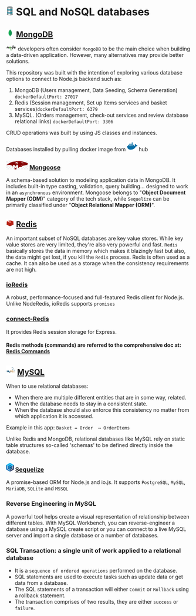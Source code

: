 # <img src="./img/database.png" width="20" height="25"> SQL and NoSQL databases 

## <img src="./img/Mongo.jfif" height="22"> [MongoDB](https://www.mongodb.com/)


<img src="./img/Node.png" height="15"> developers often consider `MongoDB` to be the main choice when building a data-driven application. However, many alternatives may provide better solutions.

This repository was built with the intention of exploring various database options to connect to Node.js backend such as:

1. MongoDB  (Users management, Data Seeding, Schema Generation) `dockerDefaultPort: 27017`
2. Redis    (Session management, Set up Items services and basket services)`dockerDefaultPort: 6379`  
3. MySQL.   (Orders management, check-out services and review database relational links) `dockerDefaultPort: 3306`

CRUD operations was built by using JS classes and instances. 

Databases installed by pulling docker image from <img src="./img/docker.png" height="28"> hub 

###  <img src="./img/Mongoose.png" height="24"> [Mongoose](https://mongoosejs.com/) 
A schema-based solution to modeling application data in MongoDB. It includes built-in type casting, validation, query building...  designed to work in an `asynchronous` environment. 
Mongoose belongs to "**Object Document Mapper (ODM)**" category of the tech stack, while `Sequelize` can be primarily classified under "**Object Relational Mapper (ORM)**".

## <img src="./img/Redis.jpg" height="22"> [Redis](https://redis.io/)

An important subset of NoSQL databases are key value stores. While key value stores are very limited, they're also very powerful and fast. `Redis` basically stores the data in memory which makes it blazingly fast but also, the data might get lost, if you kill the `Redis` process. 
Redis is often used as a cache. It can also be used as a storage when the consistency requirements are not high.

### [ioRedis](https://www.npmjs.com/package/ioredis)
A robust, performance-focused and full-featured Redis client for Node.js.
Unlike NodeRedis, ioRedis supports `promises`

### [connect-Redis](https://www.npmjs.com/package/connect-redis)
It provides Redis session storage for Express.

#### Redis methods (commands) are referred to the comprehensive doc at: [Redis Commands](https://redis.io/commands)


## <img src="./img/MySQL.jfif" height="26"> [MySQL](https://www.mysql.com/)
When to use relational databases:
* When there are multiple different entities that are in some way, related.
* When the database needs to stay in a consistent state.
* When the database should also enforce this consistency no matter from which application it is accessed. 

Example in this app: `Basket ↔ Order  ↔ OrderItems`

Unlike Redis and MongoDB, relational databases like MySQL rely on static table structures so-called 'schemas' to be defined directly inside the database.

###  <img src="./img/sequelize.png" height="24"> [Sequelize](https://sequelize.org/)
 A promise-based ORM for Node.js and io.js. It supports `PostgreSQL`, `MySQL`, `MariaDB`, `SQLite` and `MSSQL`

### Reverse Engineering in MySQL
A powerful tool helps create a visual representation of relationship between different tables. With MySQL Workbench, you can reverse-engineer a database using a MySQL create script or you can connect to a live MySQL server and import a single database or a number of databases.

### SQL Transaction: a single unit of work applied to a  relational database

* It is a `sequence of ordered operations` performed on the database.
* SQL statements are used to execute tasks such as update data or get data from a database.
* The SQL statements of a transaction will either `Commit` or `Rollback` using a rollback statement.
* The transaction comprises of two results, they are either `success` or `failure`.